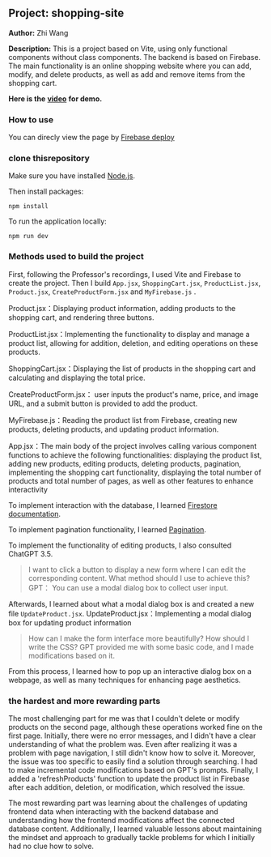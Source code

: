 ## Project: shopping-site

**Author:** Zhi Wang

**Description:** 
This is a project based on Vite, using only functional components without class components. The backend is based on Firebase. The main functionality is an online shopping website where you can add, modify, and delete products, as well as add and remove items from the shopping cart.

**Here is the** [**video**](https://youtu.be/dg9TgRVvNCo) **for demo.**

### How to use
You can direcly view the page by [Firebase deploy](https://shoppingcart-16ec2.web.app) 

### clone thisrepository
Make sure you have installed [Node.js](https://nodejs.org/en).

Then install packages:

```plaintext
npm install
```

To run the application locally:

```plaintext
npm run dev
```

### Methods used to build the project

First, following the Professor's recordings, I used Vite and Firebase to create the project. Then I build `App.jsx`, `ShoppingCart.jsx`, `ProductList.jsx`, `Product.jsx`, `CreateProductForm.jsx` and `MyFirebase.js` .

Product.jsx：Displaying product information, adding products to the shopping cart, and rendering three buttons.

ProductList.jsx：Implementing the functionality to display and manage a product list, allowing for addition, deletion, and editing operations on these products.

ShoppingCart.jsx：Displaying the list of products in the shopping cart and calculating and displaying the total price.

CreateProductForm.jsx： user inputs the product's name, price, and image URL, and a submit button is provided to add the product.

MyFirebase.js：Reading the product list from Firebase, creating new products, deleting products, and updating product information.

App.jsx：The main body of the project involves calling various component functions to achieve the following functionalities: displaying the product list, adding new products, editing products, deleting products, pagination, implementing the shopping cart functionality, displaying the total number of products and total number of pages, as well as other features to enhance interactivity

To implement interaction with the database, I learned [Firestore documentation](https://firebase.google.com/docs/firestore?authuser=0&hl=en).

To implement pagination functionality, I learned [Pagination](https://getbootstrap.com/docs/5.3/components/pagination/#overview).

To implement the functionality of editing products, I also consulted ChatGPT 3.5.

> I want to click a button to display a new form where I can edit the corresponding content. What method should I use to achieve this?
GPT： You can use a modal dialog box to collect user input.

Afterwards, I learned about what a modal dialog box is and created a new file `UpdateProduct.jsx`.
UpdateProduct.jsx：Implementing a modal dialog box for updating product information

> How can I make the form interface more beautifully? How should I write the CSS?
GPT provided me with some basic code, and I made modifications based on it.

From this process, I learned how to pop up an interactive dialog box on a webpage, as well as many techniques for enhancing page aesthetics.

### the hardest and more rewarding parts

The most challenging part for me was that I couldn't delete or modify products on the second page, although these operations worked fine on the first page. Initially, there were no error messages, and I didn't have a clear understanding of what the problem was. Even after realizing it was a problem with page navigation, I still didn't know how to solve it. Moreover, the issue was too specific to easily find a solution through searching. I had to make incremental code modifications based on GPT's prompts. Finally, I added a 'refreshProducts' function to update the product list in Firebase after each addition, deletion, or modification, which resolved the issue.

The most rewarding part was learning about the challenges of updating frontend data when interacting with the backend database and understanding how the frontend modifications affect the connected database content. Additionally, I learned valuable lessons about maintaining the mindset and approach to gradually tackle problems for which I initially had no clue how to solve.
